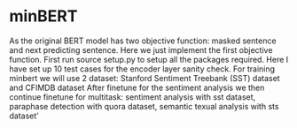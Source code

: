 # minBERT
As the original BERT model has two objective function: masked sentence and next predicting sentence. Here we just implement the first objective function.
First run source setup.py to setup all the packages required.
Here I have set up 10 test cases for the encoder layer sanity check.
For training minbert we will use 2 dataset: Stanford Sentiment Treebank (SST) dataset and CFIMDB dataset
After finetune for the sentiment analysis we then continue finetune for multitask: sentiment analysis with sst dataset, paraphase detection with quora dataset, semantic texual analysis with sts dataset'
